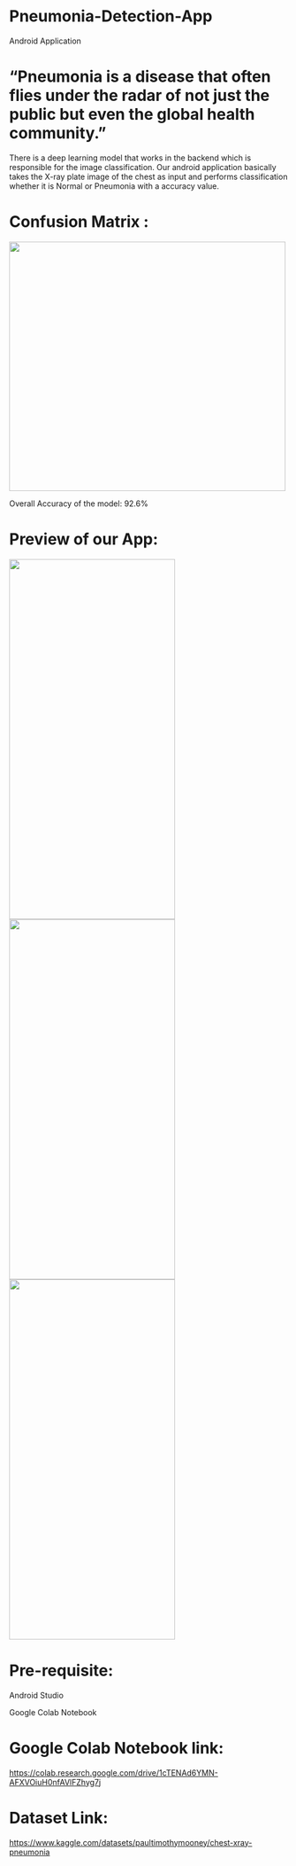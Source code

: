 # Pneumonia-Detection-App 
Android Application

# “Pneumonia is a disease that often flies under the radar of not just the public but even the global health community.”
There is a deep learning model that works in the backend which is responsible for the image classification.
Our android application basically takes the X-ray plate image of the chest as input and performs classification whether it is Normal or Pneumonia with a accuracy value.

# Confusion Matrix :
<img src="https://user-images.githubusercontent.com/60056168/168547001-af71c124-6f42-4599-bd83-3d92a47b254a.png" width="500" height="450"/>

Overall Accuracy of the model: 92.6%

# Preview of our App:

<img src="https://user-images.githubusercontent.com/60056168/168548527-44eb9443-7ae8-4427-bab5-586c3355361a.jpg" width="300" height="650"/>  <img src="https://user-images.githubusercontent.com/60056168/168549197-e04b3052-c2ec-4c25-aad3-dbbf9b55c10a.jpg" width="300" height="650"/>
<img src="https://user-images.githubusercontent.com/60056168/168549282-a02a7018-5955-4715-b047-56a96666cb71.jpg" width="300" height="650"/>

# Pre-requisite:
Android Studio

Google Colab Notebook


# Google Colab Notebook link: 
https://colab.research.google.com/drive/1cTENAd6YMN-AFXVOiuH0nfAVlFZhyg7j
# Dataset Link:
https://www.kaggle.com/datasets/paultimothymooney/chest-xray-pneumonia
